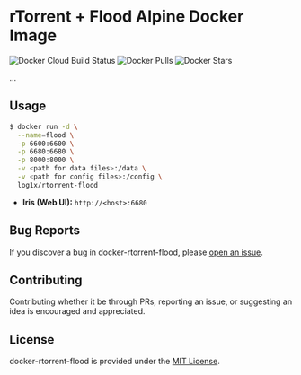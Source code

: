 # rTorrent + Flood Alpine Docker Image

![Docker Cloud Build Status](https://img.shields.io/docker/cloud/build/log1x/rtorrent-flood?style=flat-square)
![Docker Pulls](https://img.shields.io/docker/pulls/log1x/rtorrent-flood?style=flat-square)
![Docker Stars](https://img.shields.io/docker/stars/log1x/rtorrent-flood?style=flat-square)

...

## Usage

```bash
$ docker run -d \
  --name=flood \
  -p 6600:6600 \
  -p 6680:6680 \
  -p 8000:8000 \
  -v <path for data files>:/data \
  -v <path for config files>:/config \
  log1x/rtorrent-flood
```

- **Iris (Web UI):** `http://<host>:6680`

## Bug Reports

If you discover a bug in docker-rtorrent-flood, please [open an issue](https://github.com/log1x/docker-rtorrent-flood/issues).

## Contributing

Contributing whether it be through PRs, reporting an issue, or suggesting an idea is encouraged and appreciated.

## License

docker-rtorrent-flood is provided under the [MIT License](https://github.com/log1x/docker-rtorrent-flood/blob/master/LICENSE.md).
